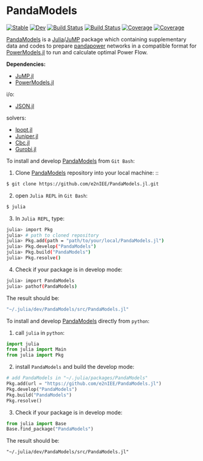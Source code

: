 # PandaModels

[![Stable](https://img.shields.io/badge/docs-stable-blue.svg)](https://e2nIEE.github.io/PandaModels.jl/stable)
[![Dev](https://img.shields.io/badge/docs-dev-blue.svg)](https://e2nIEE.github.io/PandaModels.jl/dev)
[![Build Status](https://travis-ci.com/e2nIEE/PandaModels.jl.svg?branch=master)](https://travis-ci.com/e2nIEE/PandaModels.jl)
[![Build Status](https://ci.appveyor.com/api/projects/status/github/e2nIEE/PandaModels.jl?svg=true)](https://ci.appveyor.com/project/e2nIEE/PandaModels-jl)
[![Coverage](https://codecov.io/gh/e2nIEE/PandaModels.jl/branch/master/graph/badge.svg)](https://codecov.io/gh/e2nIEE/PandaModels.jl)
[![Coverage](https://coveralls.io/repos/github/e2nIEE/PandaModels.jl/badge.svg?branch=master)](https://coveralls.io/github/e2nIEE/PandaModels.jl?branch=master)


[PandaModels](https://github.com/e2nIEE/PandaModels.jl) is a [Julia](https://julialang.org/)/[JuMP](https://github.com/JuliaOpt/JuMP.jl) package which containing supplementary data and codes to prepare [pandapower](https://github.com/e2nIEE/pandapower) networks in a compatible format for [PowerModels.jl](https://github.com/lanl-ansi/PowerModels.jl) to run and calculate optimal Power Flow.

**Dependencies:**

* [JuMP.jl](https://github.com/JuliaOpt/JuMP.jl)
* [PowerModels.jl](https://github.com/lanl-ansi/PowerModels.jl)

i/o:

  * [JSON.jl](https://github.com/JuliaIO/JSON.jl)

solvers:

 * [Ipopt.jl](https://github.com/jump-dev/Ipopt.jl)
 * [Juniper.jl](https://github.com/lanl-ansi/Juniper.jl)
 * [Cbc.jl](https://github.com/jump-dev/Cbc.jl)
 * [Gurobi.jl](https://github.com/jump-dev/Gurobi.jl)


To install and develop [PandaModels](https://github.com/e2nIEE/PandaModels.jl) from `Git Bash`:

1. Clone [PandaModels](https://github.com/e2nIEE/PandaModels.jl) repository into your local machine: ::

```bash
$ git clone https://github.com/e2nIEE/PandaModels.jl.git
```

2. open `Julia REPL` in `Git Bash`:

```bash
$ julia
```

3. In `Julia REPL`, type:

```bash
julia> import Pkg
julia> # path to cloned repository
julia> Pkg.add(path = "path/to/your/local/PandaModels.jl") 
julia> Pkg.develop("PandaModels")
julia> Pkg.build("PandaModels")
julia> Pkg.resolve()
```

4. Check if your package is in develop mode:
```bash
julia> import PandaModels
julia> pathof(PandaModels)
```
   The result should be:
   
```julia
"~/.julia/dev/PandaModels/src/PandaModels.jl"
```


To install and develop [PandaModels](https://github.com/e2nIEE/PandaModels.jl) directly from `python`:

1. call `julia` in `python`:

  ```python
  import julia
  from julia import Main 
  from julia import Pkg
  ```

2. install `PandaModels` and build the develop mode:

  ```python
  # add PandaModels in "~/.julia/packages/PandaModels"
  Pkg.add(url = "https://github.com/e2nIEE/PandaModels.jl") 
  Pkg.develop("PandaModels")
  Pkg.build("PandaModels")
  Pkg.resolve()
  ``` 



3. Check if your package is in develop mode:
  ```python
  from julia import Base
  Base.find_package("PandaModels")
  ```
   The result should be:
   
   ```pathon
   "~/.julia/dev/PandaModels/src/PandaModels.jl"
   ```





<!-- **Instructions:**



**Running the Code:**

**Example and TestCase:** -->
